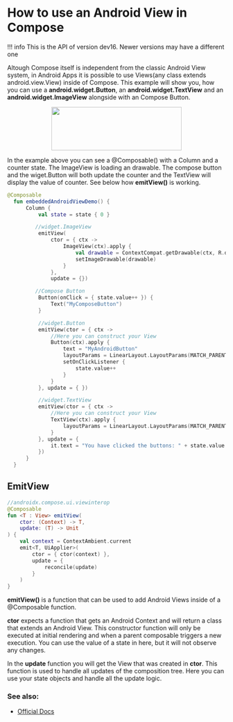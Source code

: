 # How to use an Android View in Compose

!!! info
    This is the API of version dev16. Newer versions may have a different one

Altough Compose itself is independent from the classic Android View system, in Android Apps it is possible to use Views(any class extends android.view.View) inside of Compose.
This example will show you, how you can use a **android.widget.Button**, an **android.widget.TextView** and an **android.widget.ImageView** alongside with an Compose Button.


<p align="center">
  <img src ="../../images/cookbook/emitview/embeddedAndroidView.png" height=100 width=300  />
</p>

In the example above you can see a @Composable() with a Column and a counter state. The ImageView is loading an drawable.
The compose button and the wiget.Button will both update the counter and the TextView will display the value of counter. See below how **emitView()** is working.


```kotlin
@Composable
  fun embeddedAndroidViewDemo() {
      Column {
          val state = state { 0 }

         //widget.ImageView
          emitView(
              ctor = { ctx ->
                  ImageView(ctx).apply {
                      val drawable = ContextCompat.getDrawable(ctx, R.drawable.ic_launcher_background)
                      setImageDrawable(drawable)
                  }
              },
              update = {})

         //Compose Button
          Button(onClick = { state.value++ }) {
              Text("MyComposeButton")
          }

          //widget.Button
          emitView(ctor = { ctx ->
              //Here you can construct your View
              Button(ctx).apply {
                  text = "MyAndroidButton"
                  layoutParams = LinearLayout.LayoutParams(MATCH_PARENT, WRAP_CONTENT)
                  setOnClickListener {
                      state.value++
                  }
              }
          }, update = { })

          //widget.TextView
          emitView(ctor = { ctx ->
              //Here you can construct your View
              TextView(ctx).apply {
                  layoutParams = LinearLayout.LayoutParams(MATCH_PARENT, WRAP_CONTENT)
              }
          }, update = {
              it.text = "You have clicked the buttons: " + state.value.toString() + " times"
          })
      }
  }
```



## EmitView
```kotlin
//androidx.compose.ui.viewinterop
@Composable
fun <T : View> emitView(
    ctor: (Context) -> T,
    update: (T) -> Unit
) {
    val context = ContextAmbient.current
    emit<T, UiApplier>(
        ctor = { ctor(context) },
        update = {
            reconcile(update)
        }
    )
}
```
**emitView()** is a function that can be used to add Android Views inside of a @Composable function.

**ctor** expects a function that gets an Android Context and will return a class that extends an Android View. This constructor function will only be executed at initial rendering and when a parent composable triggers a new execution.
You can use the value of a state in here, but it will not observe any changes.

In the **update** function you will get the View that was created in **ctor**. This function is used to handle all updates of the composition tree. Here you can use your state objects and handle all the update logic.


### See also:
* [Official Docs](https://developer.android.com/reference/kotlin/androidx/ui/viewinterop/package-summary#emitview)